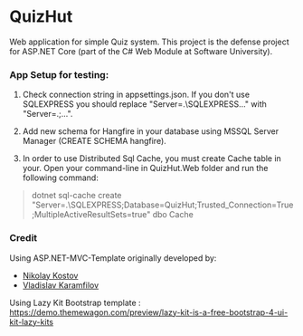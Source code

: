# QuizHut
Web application for simple Quiz system.
This project is the defense project for ASP.NET Core (part of the C# Web Module at Software University).

### App Setup for testing:
1. Check connection string in appsettings.json.
   If you don't use SQLEXPRESS you should replace "Server=.\\SQLEXPRESS..." with "Server=.;...".

2. Add new schema for Hangfire in your database using MSSQL Server Manager (CREATE SCHEMA hangfire).

3. In order to use Distributed Sql Cache, you must create Cache table in your.
   Open your command-line in QuizHut.Web folder and run the following command:
>dotnet sql-cache create "Server=.\SQLEXPRESS;Database=QuizHut;Trusted_Connection=True;MultipleActiveResultSets=true" dbo Cache

### Credit
  
 Using ASP.NET-MVC-Template originally developed by:
- [Nikolay Kostov](https://github.com/NikolayIT)
- [Vladislav Karamfilov](https://github.com/vladislav-karamfilov)

Using Lazy Kit Bootstrap template : https://demo.themewagon.com/preview/lazy-kit-is-a-free-bootstrap-4-ui-kit-lazy-kits
